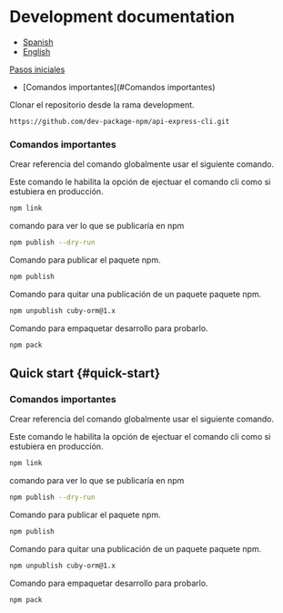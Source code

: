 # Development documentation

* [Spanish](#pasos-iniciales)
* [English](#quick-start)

[Pasos iniciales](#comandos-importantes)

* [Comandos importantes](#Comandos importantes)

Clonar el repositorio desde la rama development.

```
https://github.com/dev-package-npm/api-express-cli.git
```

### Comandos importantes

Crear referencia del comando globalmente usar el siguiente comando.

Este comando le habilita la opción de ejectuar el comando cli como si estubiera en producción.

```bash
npm link
```

comando para ver lo que se publicaría en npm

```bash
npm publish --dry-run
```

Comando para publicar el paquete npm.

```bash
npm publish
```

Comando para quitar una publicación de un paquete paquete npm.

```bash
npm unpublish cuby-orm@1.x
```

Comando para empaquetar desarrollo para probarlo.

```bash
npm pack
```

## Quick start {#quick-start}

### Comandos importantes

Crear referencia del comando globalmente usar el siguiente comando.

Este comando le habilita la opción de ejectuar el comando cli como si estubiera en producción.

```bash
npm link
```

comando para ver lo que se publicaría en npm

```bash
npm publish --dry-run
```

Comando para publicar el paquete npm.

```bash
npm publish
```

Comando para quitar una publicación de un paquete paquete npm.

```bash
npm unpublish cuby-orm@1.x
```

Comando para empaquetar desarrollo para probarlo.

```bash
npm pack
```